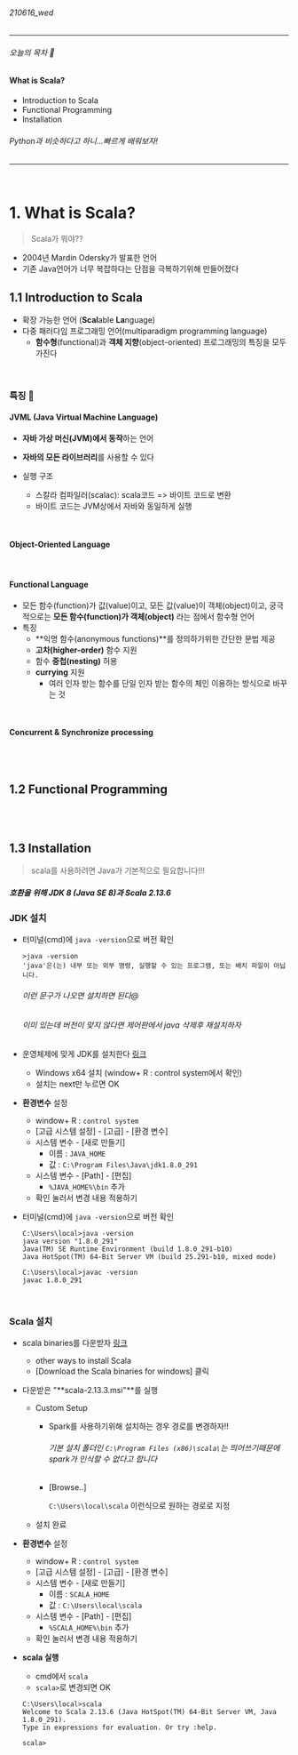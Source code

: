 ###### 210616_wed

<hr>



###### 오늘의 목차 :statue_of_liberty:

#### What is Scala?

- Introduction to Scala
- Functional Programming
- Installation

###### Python과 비슷하다고 하니...빠르게 배워보자!

<hr>
<br>

# 1. What is Scala?

> Scala가 뭐야??

- 2004년 Mardin Odersky가 발표한 언어
- 기존 Java언어가 너무 복잡하다는 단점을 극복하기위해 만들어졌다

## 1.1 Introduction to Scala

- 확장 가능한 언어 (**Scal**able **La**nguage)
- 다중 패러다임 프로그래밍 언어(multiparadigm programming language)
  - **함수형**(functional)과 **객체 지향**(object-oriented) 프로그래밍의 특징을 모두 가진다

<br>

### 특징 :tropical_drink:

#### JVML (Java Virtual Machine Language)

- **자바 가상 머신(JVM)에서 동작**하는 언어
- **자바의 모든 라이브러리**를 사용할 수 있다

- 실행 구조
  - 스칼라 컴파일러(scalac): scala코드 => 바이트 코드로 변환
  - 바이트 코드는 JVM상에서 자바와 동일하게 실행

<br>

#### Object-Oriented Language



<br>

#### Functional Language

- 모든 함수(function)가 값(value)이고, 모든 값(value)이 객체(object)이고, 궁극적으로는 **모든 함수(function)가 객체(object)** 라는 점에서 함수형 언어
- 특징
  - **익명 함수(anonymous functions)**를 정의하기위한 간단한 문법 제공
  - **고차(higher-order)** 함수 지원
  - 함수 **중첩(nesting)** 허용
  - **currying** 지원
    - 여러 인자 받는 함수를 단일 인자 받는 함수의 체인 이용하는 방식으로 바꾸는 것

<br>

#### Concurrent & Synchronize processing



<br>

<br>

## 1.2 Functional Programming



<br>

<br>

## 1.3 Installation

> scala를 사용하려면 Java가 기본적으로 필요합니다!!!

##### 호환을 위해 JDK 8 (Java SE 8)과 Scala 2.13.6

### JDK 설치

- 터미널(cmd)에 `java -version`으로 버전 확인

  ```shell
  >java -version
  'java'은(는) 내부 또는 외부 명령, 실행할 수 있는 프로그램, 또는 배치 파일이 아닙니다.
  ```

  ###### 이런 문구가 나오면 설치하면 된다@

  ###### 이미 있는데 버전이 맞지 않다면 제어판에서 java 삭제후 재설치하자

- 운영체제에 맞게 JDK를 설치한다 [링크](https://www.oracle.com/java/technologies/javase/javase-jdk8-downloads.html)

  - Windows x64 설치 (window+ R : control system에서 확인)
  - 설치는 next만 누르면 OK

- **환경변수** 설정

  - window+ R : `control system`
  - [고급 시스템 설정] - [고급] - [환경 변수]
  - 시스템 변수 - [새로 만들기]
    - 이름 : `JAVA_HOME` 
    - 값 : `C:\Program Files\Java\jdk1.8.0_291`
  - 시스템 변수 - [Path] - [편집]
    - `%JAVA_HOME%\bin` 추가
  - 확인 눌러서 변경 내용 적용하기

- 터미널(cmd)에 `java -version`으로 버전 확인

  ```shell
  C:\Users\local>java -version
  java version "1.8.0_291"
  Java(TM) SE Runtime Environment (build 1.8.0_291-b10)
  Java HotSpot(TM) 64-Bit Server VM (build 25.291-b10, mixed mode)
  
  C:\Users\local>javac -version
  javac 1.8.0_291
  ```

<br>

### Scala 설치

- scala binaries를 다운받자 [링크](https://www.scala-lang.org/download/scala2.html)

  - other ways to install Scala
  - [Download the Scala binaries for windows] 클릭

- 다운받은 "**scala-2.13.3.msi"**를 실행

  - Custom Setup

    - Spark를 사용하기위해 설치하는 경우 경로를 변경하자!!

      ###### 기본 설치 폴더인 `C:\Program Files (x86)\scala\`는 띄어쓰기때문에 spark가 인식할 수 없다고 합니다

    - [Browse..]

      `C:\Users\local\scala` 이런식으로 원하는 경로로 지정

  - 설치 완료

- **환경변수** 설정

  - window+ R : `control system`
  - [고급 시스템 설정] - [고급] - [환경 변수]
  - 시스템 변수 - [새로 만들기]
    - 이름 : `SCALA_HOME` 
    - 값 : `C:\Users\local\scala`
  - 시스템 변수 - [Path] - [편집]
    - `%SCALA_HOME%\bin` 추가
  - 확인 눌러서 변경 내용 적용하기

- **scala 실행**

  - cmd에서 `scala`
  - `scala>`로 변경되면 OK

  ```shell
  C:\Users\local>scala
  Welcome to Scala 2.13.6 (Java HotSpot(TM) 64-Bit Server VM, Java 1.8.0_291).
  Type in expressions for evaluation. Or try :help.
  
  scala>
  ```

  

